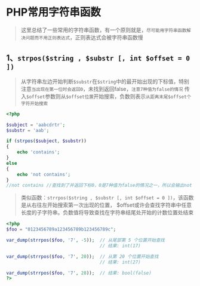 # PHP常用字符串函数
> 这里总结了一些常用的字符串函数，有一个原则就是，`尽可能用字符串函数解决问题而不用正则表达式`，正则表达式会被字符串函数慢

## 1、`strpos($string , $substr [, int $offset = 0 ])`
> 从字符串左边开始判断`$substr`在`$string`中的最开始出现的下标值，特别注意`当出现在第一位时会返回0`，未找到返回false，`注意7种值为false的情况`
> 传入`$offset`参数则从`$offset位置`开始搜索，负数则表示`从距离末尾$offset个字符开始搜索`

```php
<?php

$subject = 'aabcdrtr';
$substr = 'aab';

if (strpos($subject, $substr))
{
	echo 'contains';
}
else
{
	echo 'not contains';
}
//not contains //查找到了并返回下标0，0是7种值为false的情况之一，所以会输出not contains
```

> 类似函数：`strrpos($string , $substr [, int $offset = 0 ])`，该函数是从右往左开始搜索第一次出现的位置， $offset或许会查找字符串中任意长度的子字符串。负数值将导致查找在字符串结尾处开始的计数位置处结束

```php
<?php
$foo = "0123456789a123456789b123456789c";

var_dump(strrpos($foo, '7', -5));  // 从尾部第 5 个位置开始查找
                                   // 结果: int(17)

var_dump(strrpos($foo, '7', 20));  // 从第 20 个位置开始查找
                                   // 结果: int(27)

var_dump(strrpos($foo, '7', 28));  // 结果: bool(false)
?>
```